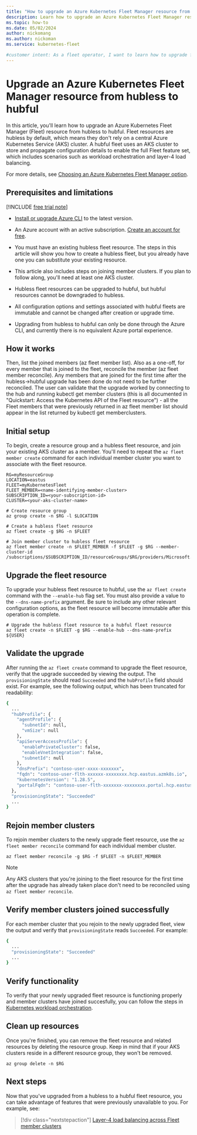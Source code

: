 ```yaml
---
title: "How to upgrade an Azure Kubernetes Fleet Manager resource from hubless to hubful"
description: Learn how to upgrade an Azure Kubernetes Fleet Manager resource from hubless to hubful.
ms.topic: how-to
ms.date: 05/02/2024
author: nickomang
ms.author: nickoman
ms.service: kubernetes-fleet

#customer intent: As a fleet operator, I want to learn how to upgrade from hubless to hubful fleets so that I can take advantage of the full feature set.
---
```


# Upgrade an Azure Kubernetes Fleet Manager resource from hubless to hubful

<!-- Required: Article headline - H1

Identify the product or service and the task the
article describes.

-->

In this article, you'll learn how to upgrade an Azure Kubernetes Fleet Manager (Fleet) resource from hubless to hubful. Fleet resources are hubless by default, which means they don't rely on a central Azure Kubernetes Service (AKS) cluster. A hubful fleet uses an AKS cluster to store and propagate configuration details to enable the full Fleet feature set, which includes scenarios such as workload orchestration and layer-4 load balancing.

For more details, see [Choosing an Azure Kubernetes Fleet Manager option][concepts-choose-fleet].

## Prerequisites and limitations

[!INCLUDE [free trial note](../../includes/quickstarts-free-trial-note.md)]
- [Install or upgrade Azure CLI](/cli/azure/install-azure-cli) to the latest version.
- An Azure account with an active subscription. [Create an account for free](https://azure.microsoft.com/free/?WT.mc_id=A261C142F).
- You must have an existing hubless fleet resource. The steps in this article will show you how to create a hubless fleet, but you already have one you can substitute your existing resource.
- This article also includes steps on joining member clusters. If you plan to follow along, you'll need at least one AKS cluster.

- Hubless fleet resources can be upgraded to hubful, but hubful resources cannot be downgraded to hubless.
- All configuration options and settings associated with hubful fleets are immutable and cannot be changed after creation or upgrade time.
- Upgrading from hubless to hubful can only be done through the Azure CLI, and currently there is no equivalent Azure portal experience.

## How it works

Then, list the joined members (az fleet member list).
Also as a one-off, for every member that is joined to the fleet, reconcile the member (az fleet member reconcile).
Any members that are joined for the first time after the hubless->hubful upgrade has been done do not need to be further reconciled.
The user can validate that the upgrade worked by connecting to the hub and running kubectl get member clusters (this is all documented in "Quickstart: Access the Kubernetes API of the Fleet resource") - all the Fleet members that were previously returned in az fleet member list should appear in the list returned by kubectl get memberclusters.

## Initial setup

To begin, create a resource group and a hubless fleet resource, and join your existing AKS cluster as a member. You'll need to repeat the `az fleet member create` command for each individual member cluster you want to associate with the fleet resource.

```azurecli-interactive
RG=myResourceGroup
LOCATION=eastus
FLEET=myKubernetesFleet
FLEET_MEMBER=<name-identifying-member-cluster>
SUBSCRIPTION_ID=<your-subscription-id>
CLUSTER=<your-aks-cluster-name>

# Create resource group
az group create -n $RG -l $LOCATION

# Create a hubless fleet resource 
az fleet create -g $RG -n $FLEET

# Join member cluster to hubless fleet resource
az fleet member create -n $FLEET_MEMBER -f $FLEET -g $RG --member-cluster-id /subscriptions/$SUBSCRIPTION_ID/resourceGroups/$RG/providers/Microsoft.ContainerService/managedClusters/$CLUSTER
```

## Upgrade the fleet resource

To upgrade your hubless fleet resource to hubful, use the `az fleet create` command with the `--enable-hub` flag set. You must also provide a value to the `--dns-name-prefix` argument. Be sure to include any other relevant configuration options, as the fleet resource will become immutable after this operation is complete.

```azurecli-interactive
# Upgrade the hubless fleet resource to a hubful fleet resource
az fleet create -n $FLEET -g $RG --enable-hub --dns-name-prefix ${USER} 

```

## Validate the upgrade

After running the `az fleet create` command to upgrade the fleet resource, verify that the upgrade succeeded by viewing the output. The `provisioningState` should read `Succeeded` and the `hubProfile` field should exist. For example, see the following output, which has been truncated for readability:

```bash
{
  ...
  "hubProfile": {
    "agentProfile": {
      "subnetId": null,
      "vmSize": null
    },
    "apiServerAccessProfile": {
      "enablePrivateCluster": false,
      "enableVnetIntegration": false,
      "subnetId": null
    },
    "dnsPrefix": "contoso-user-xxxx-xxxxxxx",
    "fqdn": "contoso-user-flth-xxxxxx-xxxxxxxx.hcp.eastus.azmk8s.io",
    "kubernetesVersion": "1.28.5",
    "portalFqdn": "contoso-user-flth-xxxxxxx-xxxxxxxx.portal.hcp.eastus.azmk8s.io"
  },
  "provisioningState": "Succeeded"
  ...
}
```

## Rejoin member clusters

To rejoin member clusters to the newly upgrade fleet resource, use the `az fleet member reconcile` command for each individual member cluster. 

```azurecli-interactive
az fleet member reconcile -g $RG -f $FLEET -n $FLEET_MEMBER
```

> [!NOTE]
> Any AKS clusters that you're joining to the fleet resource for the first time after the upgrade has already taken place don't need to be reconciled using `az fleet member reconcile`.

## Verify member clusters joined successfully

For each member cluster that you rejoin to the newly upgraded fleet, view the output and verify that `provisioningState` reads `Succeeded`. For example:

```bash
{
  ...
  "provisioningState": "Succeeded"
  ...
}
```

## Verify functionality

To verify that your newly upgraded fleet resource is functioning properly and member clusters have joined succesfully, you can follow the steps in [Kubernetes workload orchestration][workload-orchestration].

## Clean up resources

Once you're finished, you can remove the fleet resource and related resources by deleting the resource group. Keep in mind that if your AKS clusters reside in a different resource group, they won't be removed.

```azurecli-interactive
az group delete -n $RG
```

## Next steps

Now that you've upgraded from a hubless to a hubful fleet resource, you can take advantage of features that were previously unavailable to you. For example, see:

> [!div class="nextstepaction"]
> [Layer-4 load balancing across Fleet member clusters](l4-load-balancing.md)

<!-- LINKS -->
[concepts-choose-fleet]: concepts-choosing-fleet.md
[quickstart-create-fleet]: quickstart-create-fleet-and-members.md?tabs=hubless
[workload-orchestration]: /azure/kubernetes-fleet/concepts-resource-propagation